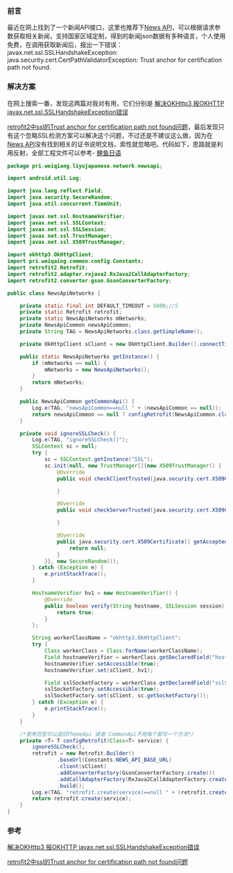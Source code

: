 ### 前言
最近在网上找到了一个新闻API接口，这里也推荐下[News API](https://newsapi.org/)，可以根据请求参数获取相关新闻，支持国家区域定制，得到的新闻json数据有多种语言，个人使用免费，在调用获取新闻后，报出一下错误：
javax.net.ssl.SSLHandshakeException: java.security.cert.CertPathValidatorException: Trust anchor for certification path not found.

### 解决方案
在网上搜索一番，发现这两篇对我对有用，它们分别是
[解决OKHttp3 报OKHTTP javax.net.ssl.SSLHandshakeException错误](https://blog.csdn.net/quincyjiang/article/details/76273446)

[retrofit2中ssl的Trust anchor for certification path not found问题](https://www.cnblogs.com/maomishen/p/5403301.html)，最后发现只有这个忽略SSL检测方案可以解决这个问题，不过还是不建议这么做，因为在[News API](https://newsapi.org/)没有找到相关的证书说明文档，索性就忽略吧。代码如下，思路就是利用反射，全部工程文件可以参考- [鲤鱼日语](https://github.com/54wall/LiYuJapanese)

```java
package pri.weiqiang.liyujapanese.network.newsapi;

import android.util.Log;

import java.lang.reflect.Field;
import java.security.SecureRandom;
import java.util.concurrent.TimeUnit;

import javax.net.ssl.HostnameVerifier;
import javax.net.ssl.SSLContext;
import javax.net.ssl.SSLSession;
import javax.net.ssl.TrustManager;
import javax.net.ssl.X509TrustManager;

import okhttp3.OkHttpClient;
import pri.weiqaing.common.config.Constants;
import retrofit2.Retrofit;
import retrofit2.adapter.rxjava2.RxJava2CallAdapterFactory;
import retrofit2.converter.gson.GsonConverterFactory;

public class NewsApiNetworks {

    private static final int DEFAULT_TIMEOUT = 5000;//5
    private static Retrofit retrofit;
    private static NewsApiNetworks mNetworks;
    private NewsApiCommon newsApiCommon;
    private String TAG = NewsApiNetworks.class.getSimpleName();

    private OkHttpClient sClient = new OkHttpClient.Builder().connectTimeout(DEFAULT_TIMEOUT, TimeUnit.SECONDS).build();

    public static NewsApiNetworks getInstance() {
        if (mNetworks == null) {
            mNetworks = new NewsApiNetworks();
        }
        return mNetworks;
    }

    public NewsApiCommon getCommonApi() {
        Log.e(TAG, "newsApiCommon==null " + (newsApiCommon == null));
        return newsApiCommon == null ? configRetrofit(NewsApiCommon.class) : newsApiCommon;
    }

    private void ignoreSSLCheck() {
        Log.e(TAG, "ignoreSSLCheck()");
        SSLContext sc = null;
        try {
            sc = SSLContext.getInstance("SSL");
            sc.init(null, new TrustManager[]{new X509TrustManager() {
                @Override
                public void checkClientTrusted(java.security.cert.X509Certificate[] chain, String authType) throws java.security.cert.CertificateException {

                }

                @Override
                public void checkServerTrusted(java.security.cert.X509Certificate[] chain, String authType) throws java.security.cert.CertificateException {

                }

                @Override
                public java.security.cert.X509Certificate[] getAcceptedIssuers() {
                    return null;
                }
            }}, new SecureRandom());
        } catch (Exception e) {
            e.printStackTrace();
        }

        HostnameVerifier hv1 = new HostnameVerifier() {
            @Override
            public boolean verify(String hostname, SSLSession session) {
                return true;
            }
        };

        String workerClassName = "okhttp3.OkHttpClient";
        try {
            Class workerClass = Class.forName(workerClassName);
            Field hostnameVerifier = workerClass.getDeclaredField("hostnameVerifier");
            hostnameVerifier.setAccessible(true);
            hostnameVerifier.set(sClient, hv1);

            Field sslSocketFactory = workerClass.getDeclaredField("sslSocketFactory");
            sslSocketFactory.setAccessible(true);
            sslSocketFactory.set(sClient, sc.getSocketFactory());
        } catch (Exception e) {
            e.printStackTrace();
        }
    }

    /*使用范型可以返回ThemeApi 或者 CommonApi不用每个都写一个方法*/
    private <T> T configRetrofit(Class<T> service) {
        ignoreSSLCheck();
        retrofit = new Retrofit.Builder()
                .baseUrl(Constants.NEWS_API_BASE_URL)
                .client(sClient)
                .addConverterFactory(GsonConverterFactory.create())
                .addCallAdapterFactory(RxJava2CallAdapterFactory.create())
                .build();
        Log.e(TAG, "retrofit.create(service)==null " + (retrofit.create(service) == null));
        return retrofit.create(service);
    }
}

```

### 参考

[解决OKHttp3 报OKHTTP javax.net.ssl.SSLHandshakeException错误](https://blog.csdn.net/quincyjiang/article/details/76273446)

[retrofit2中ssl的Trust anchor for certification path not found问题](https://www.cnblogs.com/maomishen/p/5403301.html)